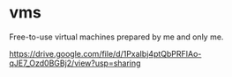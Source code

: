 # vms
Free-to-use virtual machines prepared by me and only me.

https://drive.google.com/file/d/1PxaIbj4ptQbPRFIAo-qJE7_Ozd0BGBj2/view?usp=sharing
